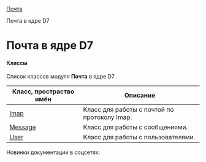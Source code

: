 [Почта](/api_help/mail/index.php)

Почта в ядре D7

Почта в ядре D7
===============

#### Классы

Список классов модуля **Почта** в ядре D7

| Класс, простраство имён | Описание |
| --- | --- |
| [Imap](https://dev.1c-bitrix.ru/api_d7/bitrix/mail/imap/index.php) | Класс для работы с почтой по протоколу Imap. |
| [Message](https://dev.1c-bitrix.ru/api_d7/bitrix/mail/message/index.php) | Класс для работы с сообщениями. |
| [User](https://dev.1c-bitrix.ru/api_d7/bitrix/mail/user/index.php) | Класс для работы с пользователями. |

Новинки документации в соцсетях: